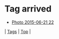 <!--
title: Tag arrived
date: 2020-06-28T15:26:58.583Z
tags:
-->
# Tag arrived

 * [Photo 2015-06-21 22](122114383474.md)

| [Tags](tags.md) | [Top](index.md) |

